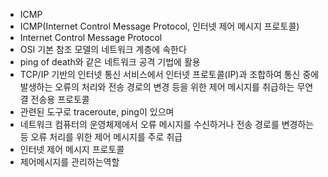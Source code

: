 ﻿- ICMP
- ICMP(Internet Control Message Protocol, 인터넷 제어 메시지 프로토콜)
- Internet Control Message Protocol
- OSI 기본 참조 모델의 네트워크 계층에 속한다
- ping of death와 같은 네트워크 공격 기법에 활용
- TCP/IP 기반의 인터넷 통신 서비스에서 인터넷 프로토콜(IP)과 조합하여 통신 중에 발생하는 오류의 처리와 전송 경로의 변경 등을 위한 제어 메시지를 취급하는 무연결 전송용 프로토콜
- 관련된 도구로 traceroute, ping이 있으며
- 네트워크 컴퓨터의 운영체제에서 오류 메시지를 수신하거나 전송 경로를 변경하는 등 오류 처리를 위한 제어 메시지를 주로 취급
- 인터넷 제어 메시지 프로토콜
- 제어메시지를 관리하는역할
